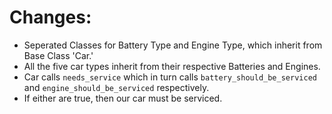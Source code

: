 # Changes:
* Seperated Classes for Battery Type and Engine Type, which inherit from Base Class 'Car.'
* All the five car types inherit from their respective Batteries and Engines.
* Car calls ```needs_service``` which in turn calls ```battery_should_be_serviced``` and ```engine_should_be_serviced``` respectively.
* If either are true, then our car must be serviced.
